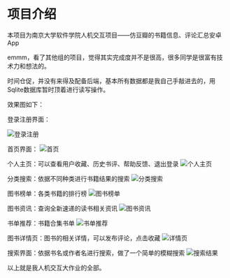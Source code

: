# 项目介绍

本项目为南京大学软件学院人机交互项目——仿豆瓣的书籍信息、评论汇总安卓App

emmm，看了其他组的项目，觉得其实完成度并不是很高，很多同学是很富有技术力和想法的。

时间仓促，并没有来得及配备后端，基本所有数据都是我自己手敲进去的，用Sqlite数据库暂时顶着进行读写操作。

效果图如下：

登录注册界面：

![登录注册](assets/登陆注册.jpg)

首页界面：
![首页](assets/首页.jpg)

个人主页：可以查看用户收藏、历史书评、帮助反馈、退出登录
![个人主页](assets/个人主页.jpg)

分类搜索：依据不同种类进行书籍结果的搜索
![分类搜索](assets/分类找书.jpg)

图书榜单：各类书籍的排行榜
![图书榜单](assets/排行榜.jpg)

图书资讯：查询全新速递的读书相关资讯
![图书资讯](assets/读书资讯.jpg)

书单推荐：书籍合集书单
![书单推荐](assets/书单.jpg)

图书详情页：图书的相关详情，可以发布评论，点击收藏
![详情页](assets/书籍详情.jpg)

搜索界面：依据书名或作者名进行搜索，做了一个简单的模糊搜索
![搜索结果](assets/搜索.jpg)

以上就是我人机交互大作业的全部。
